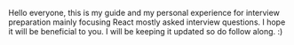 Hello everyone, this is my guide and my personal experience for interview preparation mainly focusing React mostly asked interview questions. I hope it will be beneficial to you. I will be keeping it updated so do follow along. :)
